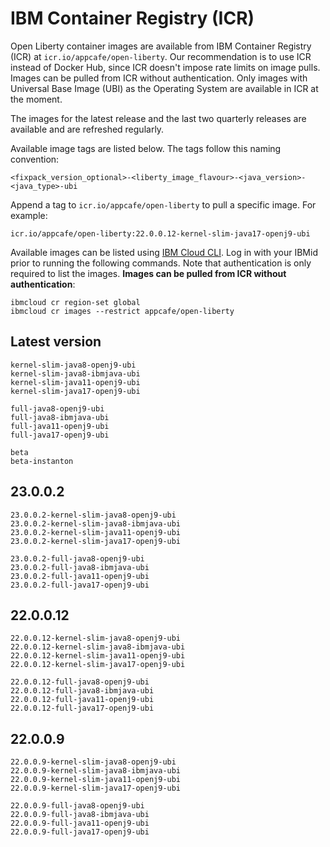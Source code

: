 
# IBM Container Registry (ICR)

Open Liberty container images are available from IBM Container Registry (ICR) at `icr.io/appcafe/open-liberty`. Our recommendation is to use ICR instead of Docker Hub, since ICR doesn't impose rate limits on image pulls. Images can be pulled from ICR without authentication. Only images with Universal Base Image (UBI) as the Operating System are available in ICR at the moment.

The images for the latest release and the last two quarterly releases are available and are refreshed regularly.

Available image tags are listed below. The tags follow this naming convention: 
```
<fixpack_version_optional>-<liberty_image_flavour>-<java_version>-<java_type>-ubi
```

Append a tag to `icr.io/appcafe/open-liberty` to pull a specific image. For example: 
```
icr.io/appcafe/open-liberty:22.0.0.12-kernel-slim-java17-openj9-ubi
```

Available images can be listed using [IBM Cloud CLI](https://cloud.ibm.com/docs/cli?topic=cli-getting-started). Log in with your IBMid prior to running the following commands. Note that authentication is only required to list the images. **Images can be pulled from ICR without authentication**: 
```
ibmcloud cr region-set global 
ibmcloud cr images --restrict appcafe/open-liberty
```

## Latest version

```
kernel-slim-java8-openj9-ubi
kernel-slim-java8-ibmjava-ubi
kernel-slim-java11-openj9-ubi
kernel-slim-java17-openj9-ubi

full-java8-openj9-ubi
full-java8-ibmjava-ubi
full-java11-openj9-ubi
full-java17-openj9-ubi

beta
beta-instanton
```

## 23.0.0.2

```
23.0.0.2-kernel-slim-java8-openj9-ubi
23.0.0.2-kernel-slim-java8-ibmjava-ubi
23.0.0.2-kernel-slim-java11-openj9-ubi
23.0.0.2-kernel-slim-java17-openj9-ubi

23.0.0.2-full-java8-openj9-ubi
23.0.0.2-full-java8-ibmjava-ubi
23.0.0.2-full-java11-openj9-ubi
23.0.0.2-full-java17-openj9-ubi
```

## 22.0.0.12

```
22.0.0.12-kernel-slim-java8-openj9-ubi
22.0.0.12-kernel-slim-java8-ibmjava-ubi
22.0.0.12-kernel-slim-java11-openj9-ubi
22.0.0.12-kernel-slim-java17-openj9-ubi

22.0.0.12-full-java8-openj9-ubi
22.0.0.12-full-java8-ibmjava-ubi
22.0.0.12-full-java11-openj9-ubi
22.0.0.12-full-java17-openj9-ubi
```

## 22.0.0.9

```
22.0.0.9-kernel-slim-java8-openj9-ubi
22.0.0.9-kernel-slim-java8-ibmjava-ubi
22.0.0.9-kernel-slim-java11-openj9-ubi
22.0.0.9-kernel-slim-java17-openj9-ubi

22.0.0.9-full-java8-openj9-ubi
22.0.0.9-full-java8-ibmjava-ubi
22.0.0.9-full-java11-openj9-ubi
22.0.0.9-full-java17-openj9-ubi
```
